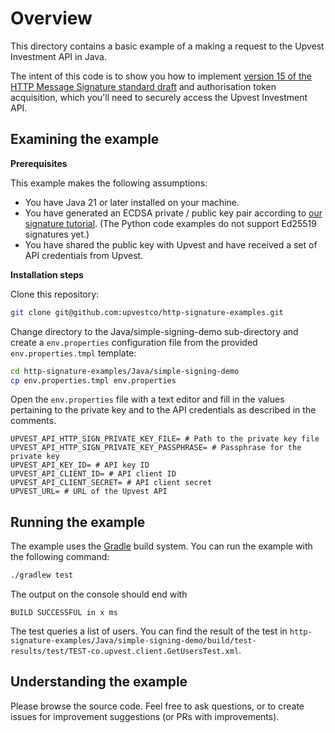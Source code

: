 # Overview

This directory contains a basic example of a making a request to the Upvest Investment API in Java.

The intent of this code is to show you how to implement [version 15 of the
HTTP Message Signature standard draft](https://datatracker.ietf.org/doc/html/draft-ietf-httpbis-message-signatures-15)
and authorisation token acquisition, which you'll need to securely access
the Upvest Investment API.


## Examining the example

**Prerequisites**

This example makes the following assumptions:

- You have Java 21 or later installed on your machine.
- You have generated an ECDSA private / public key pair according to
  [our signature tutorial](https://docs.upvest.co/tutorials/implementing_http_signatures_v15#ecdsa).
  (The Python code examples do not support Ed25519 signatures yet.)
- You have shared the public key with Upvest and have
  received a set of API credentials from Upvest.

**Installation steps**

Clone this repository:

```sh
git clone git@github.com:upvestco/http-signature-examples.git
```

Change directory to the Java/simple-signing-demo sub-directory and create
a `env.properties` configuration file from the provided `env.properties.tmpl` template:

```sh
cd http-signature-examples/Java/simple-signing-demo
cp env.properties.tmpl env.properties
```


Open the `env.properties` file with a text editor and fill in the values pertaining
to the private key and to the API credentials as described in the comments.

```
UPVEST_API_HTTP_SIGN_PRIVATE_KEY_FILE= # Path to the private key file
UPVEST_API_HTTP_SIGN_PRIVATE_KEY_PASSPHRASE= # Passphrase for the private key
UPVEST_API_KEY_ID= # API key ID
UPVEST_API_CLIENT_ID= # API client ID
UPVEST_API_CLIENT_SECRET= # API client secret
UPVEST_URL= # URL of the Upvest API
```

## Running the example

The example uses the [Gradle](https://gradle.com) build system. You can run the example with the following command:

```sh
./gradlew test
```

The output on the console should end with
```
BUILD SUCCESSFUL in x ms
```

The test queries a list of users. You can find the result of the test in `http-signature-examples/Java/simple-signing-demo/build/test-results/test/TEST-co.upvest.client.GetUsersTest.xml`.


## Understanding the example

Please browse the source code. Feel free to ask questions, or to create issues for improvement suggestions (or PRs with improvements).

